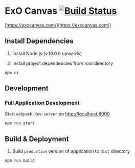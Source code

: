 # ExO Canvas [![Build Status](https://travis-ci.org/exolever/website-exocanvas.svg?branch=master)](https://travis-ci.org/exolever/website-exocanvas)

[https://exocanvas.com/](https://exocanvas.com/)


## Install Dependencies
1. Install Node.js (v.10.0.0 upwards)

2. Install project dependencies from root directory
```
npm ci
```

## Development

### Full Application Development
Start `webpack-dev-server` on [http://localhost:8000](http://localhost:8000)
```
npm run start
```

## Build & Deployment

1. Build `production` version of application to `dist` directory
```
npm run build
```

